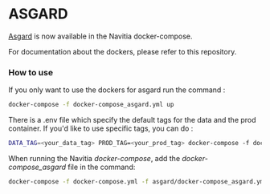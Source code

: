 # ASGARD

[Asgard](https://github.com/CanalTP/asgard) is now available in the Navitia docker-compose.

For documentation about the dockers, please refer to this repository.

### How to use

If you only want to use the dockers for asgard run the command :
```bash
docker-compose -f docker-compose_asgard.yml up
```
There is a .env file which specify the default tags for the data and the prod container.
If you'd like to use specific tags, you can do :
```bash
DATA_TAG=<your_data_tag> PROD_TAG=<your_prod_tag> docker-compose -f docker-compose_asgard.yml up
```

When running the Navitia *docker-compose*, add the *docker-compose_asgard* file in the command:
```bash
docker-compose -f docker-compose.yml -f asgard/docker-compose_asgard.yml up
```
	


